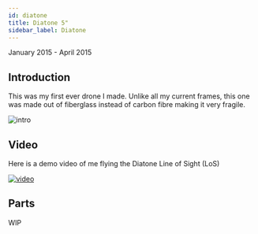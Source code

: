 ```yaml
---
id: diatone
title: Diatone 5"
sidebar_label: Diatone
---
```

January 2015 - April 2015

## Introduction

This was my first ever drone I made. Unlike all my current frames, this one was made out of fiberglass instead of carbon fibre making it very fragile. 

![intro](assets/drones/diatone/intro.jpg)

## Video

Here is a demo video of me flying the Diatone Line of Sight (LoS)

[![video](assets/drones/diatone/demo.jpg)](https://www.youtube.com/watch?v=TIvI7TgZ78c)

## Parts

WIP